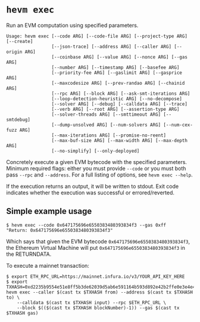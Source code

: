 # `hevm exec`

Run an EVM computation using specified parameters.

```plain
Usage: hevm exec [--code ARG] [--code-file ARG] [--project-type ARG] [--create]
                 [--json-trace] [--address ARG] [--caller ARG] [--origin ARG]
                 [--coinbase ARG] [--value ARG] [--nonce ARG] [--gas ARG]
                 [--number ARG] [--timestamp ARG] [--basefee ARG]
                 [--priority-fee ARG] [--gaslimit ARG] [--gasprice ARG]
                 [--maxcodesize ARG] [--prev-randao ARG] [--chainid ARG]
                 [--rpc ARG] [--block ARG] [--ask-smt-iterations ARG]
                 [--loop-detection-heuristic ARG] [--no-decompose]
                 [--solver ARG] [--debug] [--calldata ARG] [--trace]
                 [--verb ARG] [--root ARG] [--assertion-type ARG]
                 [--solver-threads ARG] [--smttimeout ARG] [--smtdebug]
                 [--dump-unsolved ARG] [--num-solvers ARG] [--num-cex-fuzz ARG]
                 [--max-iterations ARG] [--promise-no-reent]
                 [--max-buf-size ARG] [--max-width ARG] [--max-depth ARG]
                 [--no-simplify] [--only-deployed]
```

Concretely execute a given EVM bytecode with the specified parameters. Minimum
required flags: either you must provide `--code` or you must both pass `--rpc`
and `--address`. For a full listing of options, see `hevm exec --help`.

If the execution returns an output, it will be written
to stdout. Exit code indicates whether the execution was successful or
errored/reverted.

## Simple example usage

```shell
$ hevm exec --code 0x647175696e6550383480393834f3 --gas 0xff
"Return: 0x647175696e6550383480393834f3"
```

Which says that given the EVM bytecode `0x647175696e6550383480393834f3`, the Ethereum
Virtual Machine will put `0x647175696e6550383480393834f3` in the RETURNDATA.

To execute a mainnet transaction:

```shell
$ export ETH_RPC_URL=https://mainnet.infura.io/v3/YOUR_API_KEY_HERE
$ export TXHASH=0xd2235b9554e51e8ff5b3de62039d5ab6e591164b593d892e42b2ffe0e3e4e426
hevm exec --caller $(cast tx $TXHASH from) --address $(cast tx $TXHASH to) \
    --calldata $(cast tx $TXHASH input) --rpc $ETH_RPC_URL \
    --block $(($(cast tx $TXHASH blockNumber)-1)) --gas $(cast tx $TXHASH gas)
```
